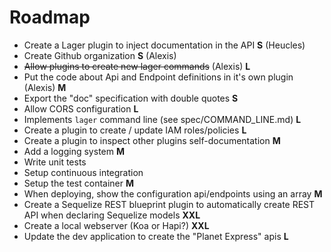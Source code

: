 Roadmap
===

*   Create a Lager plugin to inject documentation in the API **S** (Heucles)
*   Create Github organization **S** (Alexis)
*   ~~Allow plugins to create new lager commands~~ (Alexis) **L**
*   Put the code about Api and Endpoint definitions in it's own plugin (Alexis) **M**
*   Export the "doc" specification with double quotes **S**
*   Allow CORS configuration **L**
*   Implements `lager` command line (see spec/COMMAND_LINE.md) **L**
*   Create a plugin to create / update IAM roles/policies **L**
*   Create a plugin to inspect other plugins self-documentation **M**
*   Add a logging system **M**
*   Write unit tests
*   Setup continuous integration
*   Setup the test container **M**
*   When deploying, show the configuration api/endpoints using an array **M**
*   Create a Sequelize REST blueprint plugin to automatically create REST API when declaring Sequelize models **XXL**
*   Create a local webserver (Koa or Hapi?) **XXL**
*   Update the dev application to create the "Planet Express" apis **L**

